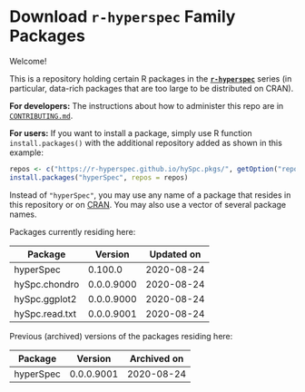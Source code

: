 # Download **`r-hyperspec`** Family Packages

Welcome!

This is a repository holding certain R packages in the [**`r-hyperspec`**](https://r-hyperspec.github.io/) series (in particular, data-rich packages that are too large to be distributed on CRAN).

**For developers:** The instructions about how to administer this repo are in [`CONTRIBUTING.md`](https://github.com/r-hyperspec/hySpc.pkgs/blob/gh-pages/CONTRIBUTING.md).

**For users:** If you want to install a package, simply use R function `install.packages()` with the additional repository added as shown in this example:

```r
repos <- c("https://r-hyperspec.github.io/hySpc.pkgs/", getOption("repos"))
install.packages("hyperSpec", repos = repos)
```

Instead of `"hyperSpec"`, you may use any name of a package that resides in this repository or on [CRAN](https://cran.rstudio.com/web/packages/index.html).
You may also use a vector of several package names.


<!-- list of packages: start | DO NOT REMOVE THIS LINE -->

Packages currently residing here:

Package       | Version       | Updated on    
------------- | ------------- | ------------- 
hyperSpec | 0.100.0 | 2020-08-24
hySpc.chondro | 0.0.0.9000 | 2020-08-24
hySpc.ggplot2 | 0.0.0.9000 | 2020-08-24
hySpc.read.txt | 0.0.0.9001 | 2020-08-24

Previous (archived) versions of the packages residing here: 

Package       | Version       | Archived on   
------------- | ------------- | ------------- 
hyperSpec | 0.0.0.9001 | 2020-08-24
